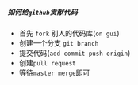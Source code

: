 ##### 如何给`github`贡献代码


* 首先 `fork` 别人的代码库(`on gui`)
* 创建一个分支 `git branch`
* 提交代码(`add commit push origin`)
* 创建`pull request`
* 等待`master merge`即可